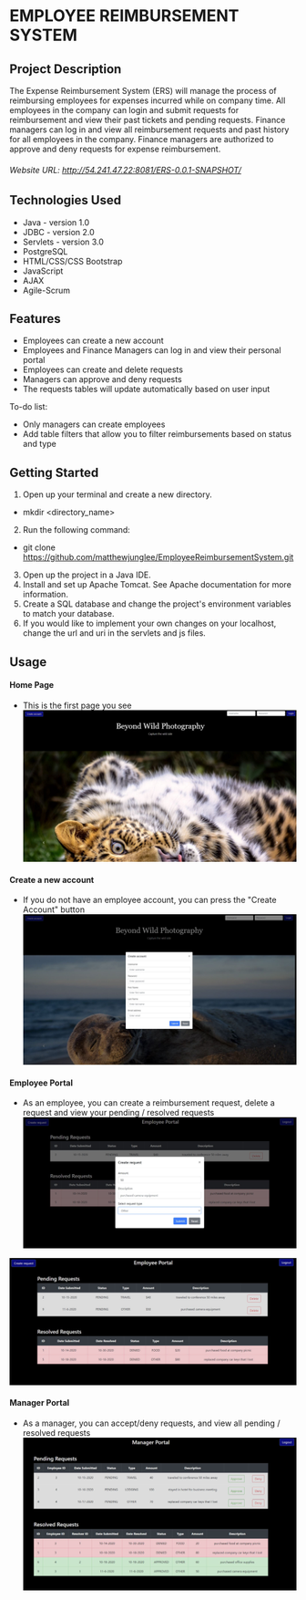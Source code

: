 # EMPLOYEE REIMBURSEMENT SYSTEM

## Project Description

The Expense Reimbursement System (ERS) will manage the process of reimbursing employees for expenses incurred while on company time.
All employees in the company can login and submit requests for reimbursement and view their past tickets and pending requests.
Finance managers can log in and view all reimbursement requests and past history for all employees in the company. Finance managers 
are authorized to approve and deny requests for expense reimbursement.

###### Website URL: http://54.241.47.22:8081/ERS-0.0.1-SNAPSHOT/

## Technologies Used

* Java - version 1.0
* JDBC - version 2.0
* Servlets - version 3.0
* PostgreSQL
* HTML/CSS/CSS Bootstrap
* JavaScript
* AJAX
* Agile-Scrum

## Features

* Employees can create a new account
* Employees and Finance Managers can log in and view their personal portal
* Employees can create and delete requests
* Managers can approve and deny requests
* The requests tables will update automatically based on user input

To-do list:
* Only managers can create employees
* Add table filters that allow you to filter reimbursements based on status and type

## Getting Started

1. Open up your terminal and create a new directory.
  - mkdir <directory_name>
2. Run the following command:
  - git clone https://github.com/matthewjunglee/EmployeeReimbursementSystem.git
3. Open up the project in a Java IDE.
4. Install and set up Apache Tomcat. See Apache documentation for more information.
5. Create a SQL database and change the project's environment variables to match your database.
6. If you would like to implement your own changes on your localhost, change the url and uri in the servlets and js files.

## Usage

#### Home Page
* This is the first page you see
![Home Page](https://github.com/matthewjunglee/EmployeeReimbursementSystem/blob/master/images/LandingPage.JPG?raw=true)

#### Create a new account
* If you do not have an employee account, you can press the "Create Account" button
![Home Page](https://github.com/matthewjunglee/EmployeeReimbursementSystem/blob/master/images/CreateAccountModalForm.JPG?raw=true)

#### Employee Portal
* As an employee, you can create a reimbursement request, delete a request and view your pending / resolved requests
![Home Page](https://github.com/matthewjunglee/EmployeeReimbursementSystem/blob/master/images/CreateRequestModalForm.JPG?raw=true)

![Home Page](https://github.com/matthewjunglee/EmployeeReimbursementSystem/blob/master/images/EmployeePortal.JPG?raw=true)

#### Manager Portal
* As a manager, you can accept/deny requests, and view all pending / resolved requests
![Home Page](https://github.com/matthewjunglee/EmployeeReimbursementSystem/blob/master/images/ManagerPortal.JPG?raw=true)

